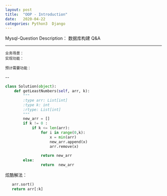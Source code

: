 ```yaml
---
layout: post
title:  "OOP - Introduction"
date:   2020-04-22 
categories: Python3  Django 
---
```

Mysql-Question Description：
   数据库构建 Q&A


---


```
业务场景：
实现功能：

预计需要功能：

```
--



```python
class Solution(object):
    def getLeastNumbers(self, arr, k):
        """
        :type arr: List[int]
        :type k: int
        :rtype: List[int]
        """
        new_arr = []
        if k != 0 :
            if k <= len(arr):
                for i in range(0,k):
                    x = min(arr)
                    new_arr.append(x)
                    arr.remove(x)
   
                return new_arr
        else:
                return  new_arr
```
炫酷解法：
```python
   arr.sort()
   return arr[:k]
        
```

